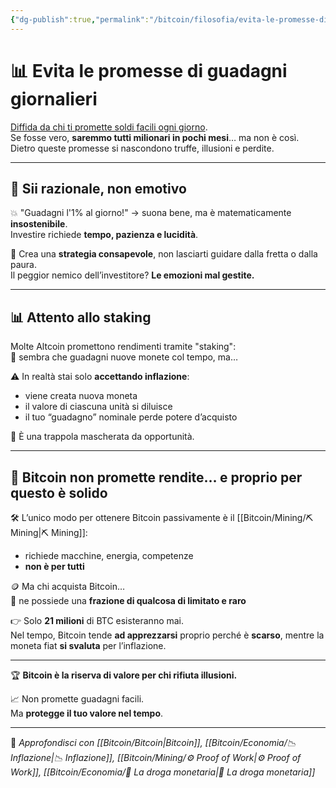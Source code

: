 ```yaml
---
{"dg-publish":true,"permalink":"/bitcoin/filosofia/evita-le-promesse-di-guadagni-giornalieri/","title":"📊 Evita le promesse di guadagni giornalieri","tags":["Bitcoin","Truffe","Staking","EducazioneFinanziaria","Inflazione","RiservaDiValore"]}
---
```



# 📊 **Evita le promesse di guadagni giornalieri**

<u>Diffida da chi ti promette soldi facili ogni giorno</u>.  
Se fosse vero, **saremmo tutti milionari in pochi mesi**… ma non è così.  
Dietro queste promesse si nascondono truffe, illusioni e perdite.

---

## 🤵 **Sii razionale, non emotivo**

💥 "Guadagni l'1% al giorno!" → suona bene, ma è matematicamente **insostenibile**.  
Investire richiede **tempo, pazienza e lucidità**.

📌 Crea una **strategia consapevole**, non lasciarti guidare dalla fretta o dalla paura.  
Il peggior nemico dell’investitore? **Le emozioni mal gestite.**

---

## 📊 **Attento allo staking**

Molte Altcoin promettono rendimenti tramite "staking":  
👀 sembra che guadagni nuove monete col tempo, ma…

⚠️ In realtà stai solo **accettando inflazione**:  
- viene creata nuova moneta  
- il valore di ciascuna unità si diluisce  
- il tuo “guadagno” nominale perde potere d’acquisto

🧨 È una trappola mascherata da opportunità.

---

## 🥇 **Bitcoin non promette rendite… e proprio per questo è solido**

🛠️ L’unico modo per ottenere Bitcoin passivamente è il [[Bitcoin/Mining/⛏️ Mining\|⛏️ Mining]]:  
- richiede macchine, energia, competenze  
- **non è per tutti**

🪙 Ma chi acquista Bitcoin…  
🔐 ne possiede una **frazione di qualcosa di limitato e raro**

👉 Solo **21 milioni** di BTC esisteranno mai.  
Nel tempo, Bitcoin tende **ad apprezzarsi** proprio perché è **scarso**, mentre la moneta fiat **si svaluta** per l’inflazione.

---

🏆 **Bitcoin è la riserva di valore per chi rifiuta illusioni.**

📈 Non promette guadagni facili.  
Ma **protegge il tuo valore nel tempo**.

---

🔗 _Approfondisci con [[Bitcoin/Bitcoin\|Bitcoin]], [[Bitcoin/Economia/📉 Inflazione\|📉 Inflazione]], [[Bitcoin/Mining/⚙️  Proof of Work\|⚙️  Proof of Work]], [[Bitcoin/Economia/💉 La droga monetaria\|💉 La droga monetaria]]_
